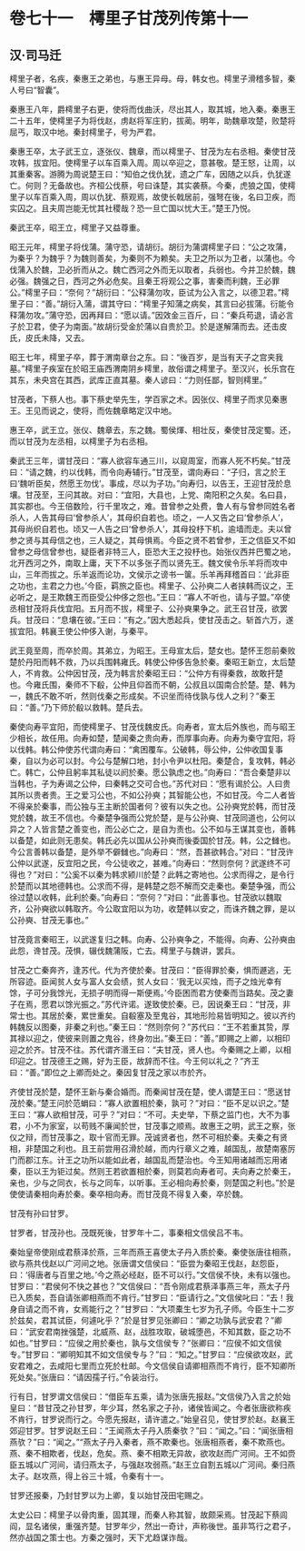 # 卷七十一　樗里子甘茂列传第十一

## 汉·司马迁

樗里子者，名疾，秦惠王之弟也，与惠王异母。母，韩女也。樗里子滑稽多智，秦人号曰“智囊”。  
  
秦惠王八年，爵樗里子右更，使将而伐曲沃，尽出其人，取其城，地入秦。秦惠王二十五年，使樗里子为将伐赵，虏赵将军庄豹，拔蔺。明年，助魏章攻楚，败楚将屈丐，取汉中地。秦封樗里子，号为严君。  
  
秦惠王卒，太子武王立，逐张仪、魏章，而以樗里子、甘茂为左右丞相。秦使甘茂攻韩，拔宜阳。使樗里子以车百乘入周。周以卒迎之，意甚敬。楚王怒，让周，以其重秦客。游腾为周说楚王曰：“知伯之伐仇犹，遗之广车，因随之以兵，仇犹遂亡。何则？无备故也。齐桓公伐蔡，号曰诛楚，其实袭蔡。今秦，虎狼之国，使樗里子以车百乘入周，周以仇犹、蔡观焉，故使长戟居前，强弩在後，名曰卫疾，而实囚之。且夫周岂能无忧其社稷哉？恐一旦亡国以忧大王。”楚王乃悦。  
  
秦武王卒，昭王立，樗里子又益尊重。  
  
昭王元年，樗里子将伐蒲。蒲守恐，请胡衍。胡衍为蒲谓樗里子曰：“公之攻蒲，为秦乎？为魏乎？为魏则善矣，为秦则不为赖矣。夫卫之所以为卫者，以蒲也。今伐蒲入於魏，卫必折而从之。魏亡西河之外而无以取者，兵弱也。今并卫於魏，魏必强。魏强之日，西河之外必危矣。且秦王将观公之事，害秦而利魏，王必罪公。”樗里子曰：“奈何？”胡衍曰：“公释蒲勿攻，臣试为公入言之，以德卫君。”樗里子曰：“善。”胡衍入蒲，谓其守曰：“樗里子知蒲之病矣，其言曰必拔蒲。衍能令释蒲勿攻。”蒲守恐，因再拜曰：“愿以请。”因效金三百斤，曰：“秦兵苟退，请必言子於卫君，使子为南面。”故胡衍受金於蒲以自贵於卫。於是遂解蒲而去。还击皮氏，皮氏未降，又去。  
  
昭王七年，樗里子卒，葬于渭南章台之东。曰：“後百岁，是当有天子之宫夹我墓。”樗里子疾室在於昭王庙西渭南阴乡樗里，故俗谓之樗里子。至汉兴，长乐宫在其东，未央宫在其西，武库正直其墓。秦人谚曰：“力则任鄙，智则樗里。”  
  
甘茂者，下蔡人也。事下蔡史举先生，学百家之术。因张仪、樗里子而求见秦惠王。王见而说之，使将，而佐魏章略定汉中地。  
  
惠王卒，武王立。张仪、魏章去，东之魏。蜀侯煇、相壮反，秦使甘茂定蜀。还，而以甘茂为左丞相，以樗里子为右丞相。  
  
秦武王三年，谓甘茂曰：“寡人欲容车通三川，以窥周室，而寡人死不朽矣。”甘茂曰：“请之魏，约以伐韩，而令向寿辅行。”甘茂至，谓向寿曰：“子归，言之於王曰‘魏听臣矣，然愿王勿伐’。事成，尽以为子功。”向寿归，以告王，王迎甘茂於息壤。甘茂至，王问其故。对曰：“宜阳，大县也，上党、南阳积之久矣。名曰县，其实郡也。今王倍数险，行千里攻之，难。昔曾参之处费，鲁人有与曾参同姓名者杀人，人告其母曰‘曾参杀人’，其母织自若也。顷之，一人又告之曰‘曾参杀人’，其母尚织自若也。顷又一人告之曰‘曾参杀人’，其母投杼下机，逾墙而走。夫以曾参之贤与其母信之也，三人疑之，其母惧焉。今臣之贤不若曾参，王之信臣又不如曾参之母信曾参也，疑臣者非特三人，臣恐大王之投杼也。始张仪西并巴蜀之地，北开西河之外，南取上庸，天下不以多张子而以贤先王。魏文侯令乐羊将而攻中山，三年而拔之。乐羊返而论功，文侯示之谤书一箧。乐羊再拜稽首曰：‘此非臣之功也，主君之力也。’今臣，羁旅之臣也。樗里子、公孙奭二人者挟韩而议之，王必听之，是王欺魏王而臣受公仲侈之怨也。”王曰：“寡人不听也，请与子盟。”卒使丞相甘茂将兵伐宜阳。五月而不拔，樗里子、公孙奭果争之。武王召甘茂，欲罢兵。甘茂曰：“息壤在彼。”王曰：“有之。”因大悉起兵，使甘茂击之。斩首六万，遂拔宜阳。韩襄王使公仲侈入谢，与秦平。  
  
武王竟至周，而卒於周。其弟立，为昭王。王母宣太后，楚女也。楚怀王怨前秦败楚於丹阳而韩不救，乃以兵围韩雍氏。韩使公仲侈告急於秦。秦昭王新立，太后楚人，不肯救。公仲因甘茂，茂为韩言於秦昭王曰：“公仲方有得秦救，故敢扞楚也。今雍氏围，秦师不下殽，公仲且仰首而不朝，公叔且以国南合於楚。楚、韩为一，魏氏不敢不听，然则伐秦之形成矣。不识坐而待伐孰与伐人之利？”秦王曰：“善。”乃下师於殽以救韩。楚兵去。  
  
秦使向寿平宜阳，而使樗里子、甘茂伐魏皮氏。向寿者，宣太后外族也，而与昭王少相长，故任用。向寿如楚，楚闻秦之贵向寿，而厚事向寿。向寿为秦守宜阳，将以伐韩。韩公仲使苏代谓向寿曰：“禽困覆车。公破韩，辱公仲，公仲收国复事秦，自以为必可以封。今公与楚解口地，封小令尹以杜阳。秦楚合，复攻韩，韩必亡。韩亡，公仲且躬率其私徒以阏於秦。愿公孰虑之也。”向寿曰：“吾合秦楚非以当韩也，子为寿谒之公仲，曰秦韩之交可合也。”苏代对曰：“愿有谒於公。人曰贵其所以贵者贵。王之爱习公也，不如公孙奭；其智能公也，不如甘茂。今二人者皆不得亲於秦事，而公独与王主断於国者何？彼有以失之也。公孙奭党於韩，而甘茂党於魏，故王不信也。今秦楚争强而公党於楚，是与公孙奭、甘茂同道也，公何以异之？人皆言楚之善变也，而公必亡之，是自为责也。公不如与王谋其变也，善韩以备楚，如此则无患矣。韩氏必先以国从公孙奭而後委国於甘茂。韩，公之雠也。今公言善韩以备楚，是外举不僻雠也。”向寿曰：“然，吾甚欲韩合。”对曰：“甘茂许公仲以武遂，反宜阳之民，今公徒收之，甚难。”向寿曰：“然则奈何？武遂终不可得也？”对曰：“公奚不以秦为韩求颍川於楚？此韩之寄地也。公求而得之，是令行於楚而以其地德韩也。公求而不得，是韩楚之怨不解而交走秦也。秦楚争强，而公徐过楚以收韩，此利於秦。”向寿曰：“奈何？”对曰：“此善事也。甘茂欲以魏取齐，公孙奭欲以韩取齐。今公取宜阳以为功，收楚韩以安之，而诛齐魏之罪，是以公孙奭、甘茂无事也。”  
  
甘茂竟言秦昭王，以武遂复归之韩。向寿、公孙奭争之，不能得。向寿、公孙奭由此怨，谗甘茂。茂惧，辍伐魏蒲阪，亡去。樗里子与魏讲，罢兵。  
  
甘茂之亡秦奔齐，逢苏代。代为齐使於秦。甘茂曰：“臣得罪於秦，惧而遯逃，无所容迹。臣闻贫人女与富人女会绩，贫人女曰：‘我无以买烛，而子之烛光幸有馀，子可分我馀光，无损子明而得一斯便焉。’今臣困而君方使秦而当路矣。茂之妻子在焉，愿君以馀光振之。”苏代许诺。遂致使於秦。已，因说秦王曰：“甘茂，非常士也。其居於秦，累世重矣。自殽塞及至鬼谷，其地形险易皆明知之。彼以齐约韩魏反以图秦，非秦之利也。”秦王曰：“然则奈何？”苏代曰：“王不若重其贽，厚其禄以迎之，使彼来则置之鬼谷，终身勿出。”秦王曰：“善。”即赐之上卿，以相印迎之於齐。甘茂不往。苏代谓齐湣王曰：“夫甘茂，贤人也。今秦赐之上卿，以相印迎之。甘茂德王之赐，好为王臣，故辞而不往。今王何以礼之？”齐王曰：“善。”即位之上卿而处之。秦因复甘茂之家以市於齐。  
  
齐使甘茂於楚，楚怀王新与秦合婚而。而秦闻甘茂在楚，使人谓楚王曰：“愿送甘茂於秦。”楚王问於范蜎曰：“寡人欲置相於秦，孰可？”对曰：“臣不足以识之。”楚王曰：“寡人欲相甘茂，可乎？”对曰：“不可。夫史举，下蔡之监门也，大不为事君，小不为家室，以苟贱不廉闻於世，甘茂事之顺焉。故惠王之明，武王之察，张仪之辩，而甘茂事之，取十官而无罪。茂诚贤者也，然不可相於秦。夫秦之有贤相，非楚国之利也。且王前尝用召滑於越，而内行章义之难，越国乱，故楚南塞厉门而郡江东。计王之功所以能如此者，越国乱而楚治也。今王知用诸越而忘用诸秦，臣以王为钜过矣。然则王若欲置相於秦，则莫若向寿者可。夫向寿之於秦王，亲也，少与之同衣，长与之同车，以听事。王必相向寿於秦，则楚国之利也。”於是使使请秦相向寿於秦。秦卒相向寿。而甘茂竟不得复入秦，卒於魏。  
  
甘茂有孙曰甘罗。  
  
甘罗者，甘茂孙也。茂既死後，甘罗年十二，事秦相文信侯吕不韦。  
  
秦始皇帝使刚成君蔡泽於燕，三年而燕王喜使太子丹入质於秦。秦使张唐往相燕，欲与燕共伐赵以广河间之地。张唐谓文信侯曰：“臣尝为秦昭王伐赵，赵怨臣，曰：‘得唐者与百里之地。’今之燕必经赵，臣不可以行。”文信侯不快，未有以强也。甘罗曰：“君侯何不快之甚也？”文信侯曰：“吾令刚成君蔡泽事燕三年，燕太子丹已入质矣，吾自请张卿相燕而不肯行。”甘罗曰：“臣请行之。”文信侯叱曰：“去！我身自请之而不肯，女焉能行之？”甘罗曰：“大项橐生七岁为孔子师。今臣生十二岁於兹矣，君其试臣，何遽叱乎？”於是甘罗见张卿曰：“卿之功孰与武安君？”卿曰：“武安君南挫强楚，北威燕、赵，战胜攻取，破城堕邑，不知其数，臣之功不如也。”甘罗曰：“应侯之用於秦也，孰与文信侯专？”张卿曰：“应侯不如文信侯专。”甘罗曰：“卿明知其不如文信侯专与？”曰：“知之。”甘罗曰：“应侯欲攻赵，武安君难之，去咸阳七里而立死於杜邮。今文信侯自请卿相燕而不肯行，臣不知卿所死处矣。”张唐曰：“请因孺子行。”令装治行。  
  
行有日，甘罗谓文信侯曰：“借臣车五乘，请为张唐先报赵。”文信侯乃入言之於始皇曰：“昔甘茂之孙甘罗，年少耳，然名家之子孙，诸侯皆闻之。今者张唐欲称疾不肯行，甘罗说而行之。今愿先报赵，请许遣之。”始皇召见，使甘罗於赵。赵襄王郊迎甘罗。甘罗说赵王曰：“王闻燕太子丹入质秦欤？”曰：“闻之。”曰：“闻张唐相燕欤？”曰：“闻之。”“燕太子丹入秦者，燕不欺秦也。张唐相燕者，秦不欺燕也。燕、秦不相欺者，伐赵，危矣。燕、秦不相欺无异故，欲攻赵而广河间。王不如赍臣五城以广河间，请归燕太子，与强赵攻弱燕。”赵王立自割五城以广河间。秦归燕太子。赵攻燕，得上谷三十城，令秦有十一。  
  
甘罗还报秦，乃封甘罗以为上卿，复以始甘茂田宅赐之。  
  
太史公曰：樗里子以骨肉重，固其理，而秦人称其智，故颇采焉。甘茂起下蔡闾阎，显名诸侯，重强齐楚。甘罗年少，然出一奇计，声称後世。虽非笃行之君子，然亦战国之策士也。方秦之强时，天下尤趋谋诈哉。  
  
